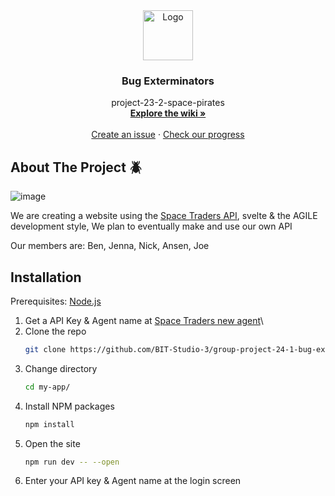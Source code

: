 
  <div align="center">
  <a href="https://github.com/BIT-Studio-3/group-project-24-1-bug-exterminators">
    <img src="https://cdn-icons-png.flaticon.com/512/678/678611.png" alt="Logo" width="80" height="80">
  </a>

<h3 align="center">Bug Exterminators</h3>

<p align="center">
     project-23-2-space-pirates
    <br />
    <a href="https://github.com/BIT-Studio-3/group-project-24-1-bug-exterminators/wiki"><strong>Explore the wiki »</strong></a>
    <br />
    <br />
    <a href="https://github.com/BIT-Studio-3/group-project-24-1-bug-exterminators/issues/new">Create an issue</a>
    ·
    <a href="https://github.com/orgs/BIT-Studio-3/projects/26">Check our progress</a>
  </p>
</div>


## About The Project :beetle:
![image](https://github.com/BIT-Studio-3/group-project-24-1-bug-exterminators/assets/131939866/69508874-8dfe-4e2d-9dc6-2ba5f43356c7)
<p>We are creating a website using the <a href="https://docs.spacetraders.io">Space Traders API</a>, svelte & the AGILE development style, We plan to eventually make and use our own API</p>
Our members are: Ben, Jenna, Nick, Ansen, Joe

## Installation

Prerequisites:
<a href="https://nodejs.org/en/download">Node.js</a>

1. Get a API Key & Agent name at <a href="https://docs.spacetraders.io/quickstart/new-game">Space Traders new agent</a>\
2. Clone the repo
   ```sh
   git clone https://github.com/BIT-Studio-3/group-project-24-1-bug-exterminators.git
   ```
3. Change directory
   ```sh
   cd my-app/
   ```
4. Install NPM packages
   ```sh
   npm install
   ```
5. Open the site
   ```sh
   npm run dev -- --open
   ```
6. Enter your API key & Agent name at the login screen

